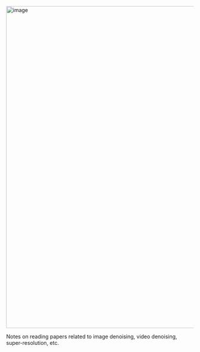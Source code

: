 <img width="2187" height="865" alt="image" src="https://github.com/user-attachments/assets/2525cb9e-ddc2-4f02-9ef1-cf30bdec2ca5" />

Notes on reading papers related to image denoising, video denoising, super-resolution, etc.
